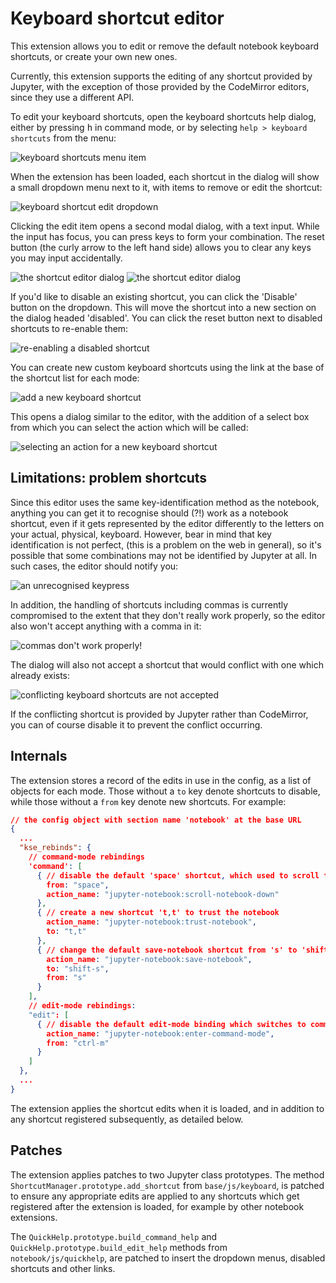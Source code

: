 Keyboard shortcut editor
========================

This extension allows you to edit or remove the default notebook keyboard
shortcuts, or create your own new ones.

Currently, this extension supports the editing of any shortcut provided by
Jupyter, with the exception of those provided by the CodeMirror editors, since
they use a different API.

To edit your keyboard shortcuts, open the keyboard shortcuts help dialog,
either by pressing <kbd>h</kbd> in command mode, or by selecting
`help > keyboard shortcuts` from the menu:

![keyboard shortcuts menu item](readme_menu_item.png)

When the extension has been loaded, each shortcut in the dialog will show a
small dropdown menu next to it, with items to remove or edit the shortcut:

![keyboard shortcut edit dropdown](readme_dropdown.png)

Clicking the edit item opens a second modal dialog, with a text input. While
the input has focus, you can press keys to form your combination. The reset
button (the curly arrow to the left hand side) allows you to clear any keys you
may input accidentally.

![the shortcut editor dialog](readme_shortcut_editor_blank.png)
![the shortcut editor dialog](readme_shortcut_editor_success.png)

If you'd like to disable an existing shortcut, you can click the 'Disable'
button on the dropdown. This will move the shortcut into a new section on the
dialog headed 'disabled'. You can click the reset button next to disabled
shortcuts to re-enable them:

![re-enabling a disabled shortcut](readme_reset_disabled.png)

You can create new custom keyboard shortcuts using the link at the base of the
shortcut list for each mode:

![add a new keyboard shortcut](readme_add_new_link.png)

This opens a dialog similar to the editor, with the addition of a select box
from which you can select the action which will be called:

![selecting an action for a new keyboard shortcut](readme_add_new_select_action.png)


Limitations: problem shortcuts
------------------------------

Since this editor uses the same key-identification method as the notebook,
anything you can get it to recognise should (?!) work as a notebook shortcut,
even if it gets represented by the editor differently to the letters on your
actual, physical, keyboard. However, bear in mind that key identification is
not perfect, (this is a problem on the web in general), so it's possible that
some combinations may not be identified by Jupyter at all. In such cases, the
editor should notify you:

![an unrecognised keypress](readme_undefined_key.png)

In addition, the handling of shortcuts including commas is currently
compromised to the extent that they don't really work properly, so the editor
also won't accept anything with a comma in it:

![commas don't work properly!](readme_comma.png)

The dialog will also not accept a shortcut that would conflict with one which
already exists:

![conflicting keyboard shortcuts are not accepted](readme_conflict.png)

If the conflicting shortcut is provided by Jupyter rather than CodeMirror, you
can of course disable it to prevent the conflict occurring.


Internals
---------

The extension stores a record of the edits in use in the config, as a list
of objects for each mode. Those without a `to` key denote shortcuts to disable,
while those without a `from` key denote new shortcuts. For example:

```json
// the config object with section name 'notebook' at the base URL
{
  ...
  "kse_rebinds": {
    // command-mode rebindings
    'command': [
      { // disable the default 'space' shortcut, which used to scroll the notebook down
      	from: "space",
        action_name: "jupyter-notebook:scroll-notebook-down"
      },
      { // create a new shortcut 't,t' to trust the notebook
        action_name: "jupyter-notebook:trust-notebook",
        to: "t,t"
      },
      { // change the default save-notebook shortcut from 's' to 'shift-s'
        action_name: "jupyter-notebook:save-notebook",
        to: "shift-s",
        from: "s"
      }
    ],
    // edit-mode rebindings:
    "edit": [
      { // disable the default edit-mode binding which switches to command mode
        action_name: "jupyter-notebook:enter-command-mode",
        from: "ctrl-m"
      }
    ]
  },
  ...
}
```

The extension applies the shortcut edits when it is loaded, and in addition to
any shortcut registered subsequently, as detailed below.


Patches
-------

The extension applies patches to two Jupyter class prototypes.
The method `ShortcutManager.prototype.add_shortcut` from `base/js/keyboard`,
is patched to ensure any appropriate edits are applied to any shortcuts which
get registered after the extension is loaded, for example by other notebook
extensions.

The `QuickHelp.prototype.build_command_help` and
`QuickHelp.prototype.build_edit_help` methods from `notebook/js/quickhelp`, are
patched to insert the dropdown menus, disabled shortcuts and other links.
